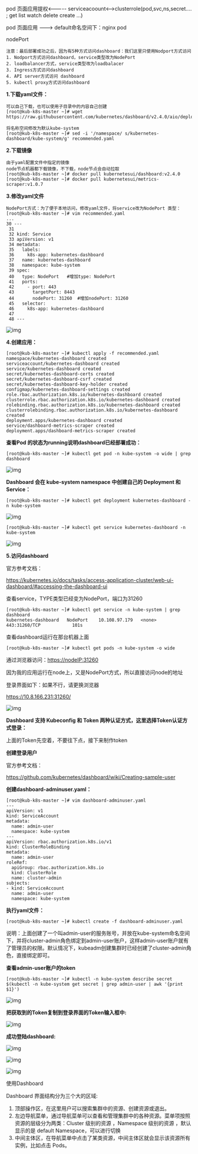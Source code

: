 pod  页面应用提权<----- serviceacoount<-->clusterrole(pod,svc,ns,secret....     ;  get list watch delete create ...)

pod  页面应用    ---> default命名空间下：nginx pod

nodePort

```shell
注意：最后部署成功之后，因为有5种方式访问dashboard：我们这里只使用Nodport方式访问
1. Nodport方式访问dashboard，service类型改为NodePort
2. loadbalancer方式，service类型改为loadbalacer
3. Ingress方式访问dashboard
4. API server方式访问 dashboard
5. kubectl proxy方式访问dashboard
```



**1.下载yaml文件：**

```shell
可以自己下载，也可以使用子目录中的内容自己创建
[root@kub-k8s-master ~]# wget https://raw.githubusercontent.com/kubernetes/dashboard/v2.4.0/aio/deploy/recommended.yaml

将名称空间修改为默认kube-system
[root@kub-k8s-master ~]# sed -i '/namespace/ s/kubernetes-dashboard/kube-system/g' recommended.yaml
```



**2.下载镜像**

```shell
由于yaml配置文件中指定的镜像
node节点机器都下载镜像，不下载，node节点会自动拉取
[root@kub-k8s-master ~]# docker pull kubernetesui/dashboard:v2.4.0
[root@kub-k8s-master ~]# docker pull kubernetesui/metrics-scraper:v1.0.7
```



**3.修改yaml文件**

```shell
NodePort方式：为了便于本地访问，修改yaml文件，将service改为NodePort 类型：
[root@kub-k8s-master ~]# vim recommended.yaml
...
30 ---
 31 
 32 kind: Service
 33 apiVersion: v1
 34 metadata:
 35   labels:
 36     k8s-app: kubernetes-dashboard
 37   name: kubernetes-dashboard
 38   namespace: kube-system
 39 spec:
 40   type: NodePort   #增加type: NodePort
 41   ports:
 42     - port: 443
 43       targetPort: 8443
 44       nodePort: 31260  #增加nodePort: 31260
 45   selector:
 46     k8s-app: kubernetes-dashboard
 47 
 48 ---
```



![img](assets/部署DASHBOARD应用/1671111013793-4cafa3b7-397b-4f41-89a2-3ca55b439233.png)



**4.创建应用：**



```shell
[root@kub-k8s-master ~]# kubectl apply -f recommended.yaml
namespace/kubernetes-dashboard created
serviceaccount/kubernetes-dashboard created
service/kubernetes-dashboard created
secret/kubernetes-dashboard-certs created
secret/kubernetes-dashboard-csrf created
secret/kubernetes-dashboard-key-holder created
configmap/kubernetes-dashboard-settings created
role.rbac.authorization.k8s.io/kubernetes-dashboard created
clusterrole.rbac.authorization.k8s.io/kubernetes-dashboard created
rolebinding.rbac.authorization.k8s.io/kubernetes-dashboard created
clusterrolebinding.rbac.authorization.k8s.io/kubernetes-dashboard created
deployment.apps/kubernetes-dashboard created
service/dashboard-metrics-scraper created
deployment.apps/dashboard-metrics-scraper created
```



**查看Pod 的状态为running说明dashboard已经部署成功：**



```shell
[root@kub-k8s-master ~]# kubectl get pod -n kube-system -o wide | grep dashboard
```



![img](assets/部署DASHBOARD应用/1671111012352-72980a45-1ccb-4ae1-94bf-35124bcb8ff6.png)



**Dashboard 会在 kube-system namespace 中创建自己的 Deployment 和 Service：**



```shell
[root@kub-k8s-master ~]# kubectl get deployment kubernetes-dashboard -n kube-system
```



![img](assets/部署DASHBOARD应用/1671111012382-ed94f1e4-548c-4f90-acfd-97bb15d2cef3.png)



```shell
[root@kub-k8s-master ~]# kubectl get service kubernetes-dashboard -n kube-system
```



![img](assets/部署DASHBOARD应用/1671111012413-628d9ac6-4dee-4c7a-895e-198b0c54e690.png)



**5.访问dashboard**



官方参考文档：



https://kubernetes.io/docs/tasks/access-application-cluster/web-ui-dashboard/#accessing-the-dashboard-ui



查看service，TYPE类型已经变为NodePort，端口为31260



```shell
[root@kub-k8s-master ~]# kubectl get service -n kube-system | grep dashboard
kubernetes-dashboard   NodePort    10.108.97.179   <none>        443:31260/TCP            101s
```



查看dashboard运行在那台机器上面



```shell
[root@kub-k8s-master ~]# kubectl get pods -n kube-system -o wide
```



通过浏览器访问：[https://nodeIP:31260](https://master:31260)



因为我的应用运行在node上，又是NodePort方式，所以直接访问node的地址



登录界面如下：如果不行，请更换浏览器

https://10.8.166.231:31260/

![img](assets/部署DASHBOARD应用/1666668063442-70fb5991-8c61-4002-94de-20ef174fce90.png)







**Dashboard 支持 Kubeconfig 和 Token 两种认证方式，这里选择Token认证方式登录：**



上面的Token先空着，不要往下点，接下来制作token



**创建登录用户**



官方参考文档：



https://github.com/kubernetes/dashboard/wiki/Creating-sample-user



**创建dashboard-adminuser.yaml：**



```shell
[root@kub-k8s-master ~]# vim dashboard-adminuser.yaml
---
apiVersion: v1
kind: ServiceAccount
metadata:
  name: admin-user
  namespace: kube-system
---
apiVersion: rbac.authorization.k8s.io/v1
kind: ClusterRoleBinding
metadata:
  name: admin-user
roleRef:
  apiGroup: rbac.authorization.k8s.io
  kind: ClusterRole
  name: cluster-admin
subjects:
- kind: ServiceAccount
  name: admin-user
  namespace: kube-system
```



**执行yaml文件：**



```shell
[root@kub-k8s-master ~]# kubectl create -f dashboard-adminuser.yaml
```



说明：上面创建了一个叫admin-user的服务账号，并放在kube-system命名空间下，并将cluster-admin角色绑定到admin-user账户，这样admin-user账户就有了管理员的权限。默认情况下，kubeadm创建集群时已经创建了cluster-admin角色，直接绑定即可。



**查看admin-user账户的token**

```shell
[root@kub-k8s-master ~]# kubectl -n kube-system describe secret $(kubectl -n kube-system get secret | grep admin-user | awk '{print $1}')
```



![img](assets/部署DASHBOARD应用/1671111012460-3a011d7f-dbdd-4141-8de1-72db7c340341.png)



**把获取到的Token复制到登录界面的Token输入框中:**



![img](assets/部署DASHBOARD应用/1671111013654-fc9e3bcb-a710-47ee-a70b-63cc8478c079.png)

**成功登陆dashboard:**



![img](assets/部署DASHBOARD应用/1671111013526-a988581b-4fe5-4246-9d60-fa60f3e9b30e.png)

![img](assets/部署DASHBOARD应用/1671111013536-692f98ba-38a6-4110-8cd2-8142c7331d80.png)



![img](assets/部署DASHBOARD应用/1671111013699-dcfe1ba1-5f2c-490b-a732-1b3dc6601a3d.png)



使用Dashboard



Dashboard 界面结构分为三个大的区域:



1.  顶部操作区，在这里用户可以搜索集群中的资源、创建资源或退出。 
2.  左边导航菜单，通过导航菜单可以查看和管理集群中的各种资源。菜单项按照资源的层级分为两类：Cluster 级别的资源 ，Namespace 级别的资源 ，默认显示的是 default Namespace，可以进行切换 
3.  中间主体区，在导航菜单中点击了某类资源，中间主体区就会显示该资源所有实例，比如点击 Pods。 